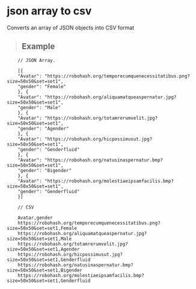 # json array to csv

Converts an array of JSON objects into CSV format

> ## Example


        // JSON Array. 

        [{
        "Avatar": "https://robohash.org/temporecumquenecessitatibus.png?size=50x50&set=set1",
        "gender": "Female"
        }, {
        "Avatar": "https://robohash.org/aliquamatqueaspernatur.jpg?size=50x50&set=set1",
        "gender": "Male"
        }, {
        "Avatar": "https://robohash.org/totamrerumvelit.jpg?size=50x50&set=set1",
        "gender": "Agender"
        }, {
        "Avatar": "https://robohash.org/hicpossimusut.jpg?size=50x50&set=set1",
        "gender": "Genderfluid"
        }, {
        "Avatar": "https://robohash.org/natusinaspernatur.bmp?size=50x50&set=set1",
        "gender": "Bigender"
        }, {
        "Avatar": "https://robohash.org/molestiaeipsamfacilis.bmp?size=50x50&set=set1",
        "gender": "Genderfluid"
        }]

        // CSV

        Avatar,gender
        https://robohash.org/temporecumquenecessitatibus.png?size=50x50&set=set1,Female   
        https://robohash.org/aliquamatqueaspernatur.jpg?size=50x50&set=set1,Male
        https://robohash.org/totamrerumvelit.jpg?size=50x50&set=set1,Agender
        https://robohash.org/hicpossimusut.jpg?size=50x50&set=set1,Genderfluid
        https://robohash.org/natusinaspernatur.bmp?size=50x50&set=set1,Bigender
        https://robohash.org/molestiaeipsamfacilis.bmp?size=50x50&set=set1,Genderfluid    
